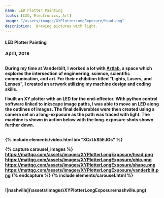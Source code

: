 ```yaml
---
name: LED Plotter Painting
tools: [CAD, Electronics, Art]
image: "/assets/images/XYPlotterLongExposure/head.png"
description:  Drawing pictures with light.
---
```

#### <b>LED Plotter Painting<b>
<p style="font-size:15px; padding: 0 0 1em 0;">April, 2019</p>

During my time at Vanderbilt, I worked a lot with <a href="https://www.artlabvanderbilt.com/" target="_blank">Artlab</a>, a space which explores the intersection of engineering, science, scientific communication, and art. For their exhibition titled "Lights, Lasers, and Lenses", I created an artwork utilizing my machine design and coding skills. 

I built an XY plotter with an LED for the end-effector. With python control software linked to inkscape image paths, I was able to move an LED along the outlines of images. The final deliverables were then created using a camera set on a long-exposure as the path was traced with light. The machine is shown in action below with the long-exposure shots shown further down. 

<br>
{% include elements/video.html id="XCxLkS5EJOs" %}
<br>

{% capture carousel_images %}
https://mattqg.com/assets/images/XYPlotterLongExposure/head.png
https://mattqg.com/assets/images/XYPlotterLongExposure/ohio.png
https://mattqg.com/assets/images/XYPlotterLongExposure/shape.png
https://mattqg.com/assets/images/XYPlotterLongExposure/vanderbilt.png
{% endcapture %}
{% include elements/carousel.html %}

<br>
 ![nashville](\assets\images\XYPlotterLongExposure\nashville.png)
